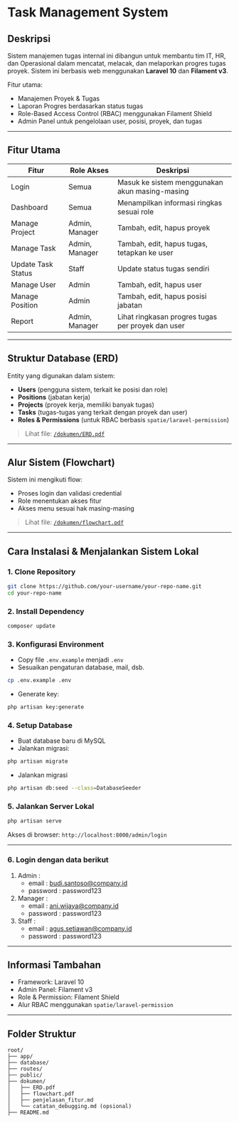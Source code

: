 # Task Management System

## Deskripsi
Sistem manajemen tugas internal ini dibangun untuk membantu tim IT, HR, dan Operasional dalam mencatat, melacak, dan melaporkan progres tugas proyek. Sistem ini berbasis web menggunakan **Laravel 10** dan **Filament v3**.

Fitur utama:
- Manajemen Proyek & Tugas
- Laporan Progres berdasarkan status tugas
- Role-Based Access Control (RBAC) menggunakan Filament Shield
- Admin Panel untuk pengelolaan user, posisi, proyek, dan tugas

---

## Fitur Utama

| Fitur                | Role Akses       | Deskripsi |
|----------------------|------------------|-----------|
| Login                | Semua            | Masuk ke sistem menggunakan akun masing-masing |
| Dashboard            | Semua            | Menampilkan informasi ringkas sesuai role |
| Manage Project       | Admin, Manager   | Tambah, edit, hapus proyek |
| Manage Task          | Admin, Manager   | Tambah, edit, hapus tugas, tetapkan ke user |
| Update Task Status   | Staff            | Update status tugas sendiri |
| Manage User          | Admin            | Tambah, edit, hapus user |
| Manage Position      | Admin            | Tambah, edit, hapus posisi jabatan |
| Report               | Admin, Manager   | Lihat ringkasan progres tugas per proyek dan user |

---

## Struktur Database (ERD)

Entity yang digunakan dalam sistem:

- **Users** (pengguna sistem, terkait ke posisi dan role)
- **Positions** (jabatan kerja)
- **Projects** (proyek kerja, memiliki banyak tugas)
- **Tasks** (tugas-tugas yang terkait dengan proyek dan user)
- **Roles & Permissions** (untuk RBAC berbasis `spatie/laravel-permission`)

> Lihat file: [`/dokumen/ERD.pdf`](./dokumen/ERD.pdf)

---

## Alur Sistem (Flowchart)

Sistem ini mengikuti flow:
- Proses login dan validasi credential
- Role menentukan akses fitur
- Akses menu sesuai hak masing-masing

> Lihat file: [`/dokumen/flowchart.pdf`](./dokumen/flowchart.pdf)

---

## Cara Instalasi & Menjalankan Sistem Lokal

### 1. Clone Repository
```bash
git clone https://github.com/your-username/your-repo-name.git
cd your-repo-name
```

### 2. Install Dependency
```bash
composer update
```

### 3. Konfigurasi Environment
- Copy file `.env.example` menjadi `.env`
- Sesuaikan pengaturan database, mail, dsb.

```bash
cp .env.example .env
```

- Generate key:
```bash
php artisan key:generate
```

### 4. Setup Database
- Buat database baru di MySQL
- Jalankan migrasi:
```bash
php artisan migrate
```
- Jalankan migrasi
```bash
php artisan db:seed --class=DatabaseSeeder
```

### 5. Jalankan Server Lokal
```bash
php artisan serve
```
Akses di browser: `http://localhost:8000/admin/login`

---

### 6. Login dengan data berikut
1. Admin :  
    - email : budi.santoso@company.id
    - password : password123
2. Manager : 
    - email : ani.wijaya@company.id
    - password : password123
3. Staff : 
    - email : agus.setiawan@company.id
    - password : password123

---

## Informasi Tambahan
- Framework: Laravel 10
- Admin Panel: Filament v3
- Role & Permission: Filament Shield
- Alur RBAC menggunakan `spatie/laravel-permission`

---

## Folder Struktur

```
root/
├── app/
├── database/
├── routes/
├── public/
├── dokumen/
│   ├── ERD.pdf
│   ├── flowchart.pdf
│   ├── penjelasan_fitur.md
│   └── catatan_debugging.md (opsional)
├── README.md
